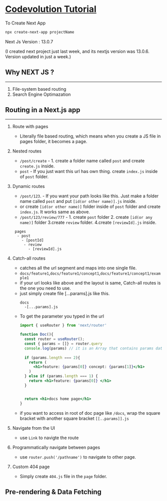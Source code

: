 # [Codevolution Tutorial](https://www.youtube.com/playlist?list=PLC3y8-rFHvwgC9mj0qv972IO5DmD-H0ZH)

To Create Next App
```bash
npx create-next-app projectName

```

Next Js Version : 13.0.7

(I created next project just last week, and its nextjs version was 13.0.6. Version updated in just a week.)



## Why NEXT JS ?
---
1. File-system based routing
2. Search Engine Optimazation



## Routing in a Next.js app
---
1. Route with pages
   - Literally file based routing, which means when you create a JS file in pages folder, it becomes a page.
2. Nested routes
   - `/post/create` - 1. create a folder name called `post` and create `create.js` inside.
   - `post` - If you just want this url has own thing. create `index.js` inside of `post` folder.
3. Dynamic routes
   - `/post/123`. - If you want your path looks like this. Just make a folder name called `post` and put `[id(or other name)].js` inside.
   - or create `[id(or other name)]` folder inside of `post` folder and create `index.js`. It works same as above.
   - `/post/123/review/777` - 1. create `post` folder 2. create `[id(or any name)]` folder 3.create `review` folder. 4.create `[reviewId].js` inside.
   ```
    pages
     - post
       - [postId]
        - review
          - [reviewId].js  
   ```
4. Catch-all routes
    - catches all the url segment and maps into one single file. 
    - `docs/feature1`,`docs/feature1/concept1`,`docs/feature1/concept1/example1`
    - if your url looks like above and the layout is same, Catch-all routes is the one you need to use.
    - just simply create file [...params].js like this.
      ```
      docs
        -[...params].js
      ```
    - To get the parameter you typed in the url
      ```jsx
      import { useRouter } from 'next/router'

      function Doc(){
        const router = useRouter();
        const { params = []} = router.query
        console.log(params) // it is an Array that contains params data splitted by '/'.
        
        if (params.length === 2){
          return (
            <h1>feature: {params[0]} concept: {params[1]}</h1>
          )
        } else if (params.length === 1) {
          return <h1>feature: {params[0]} </h1>
        }


        return <h1>docs home page</h1>
      }

      ```
    - if you want to access in root of doc page like `/docs`, wrap the square bracket with another square bracket `[[..params]].js` 

5. Navigate from the UI
    - use `Link` to navigte the route
6. Programmatically navigate between pages
    - use `router.push('/pathname')` to navigate to other page. 
7. Custom 404 page
    - Simply create `404.js` file in the `page` folder.



## Pre-rendering & Data Fetching